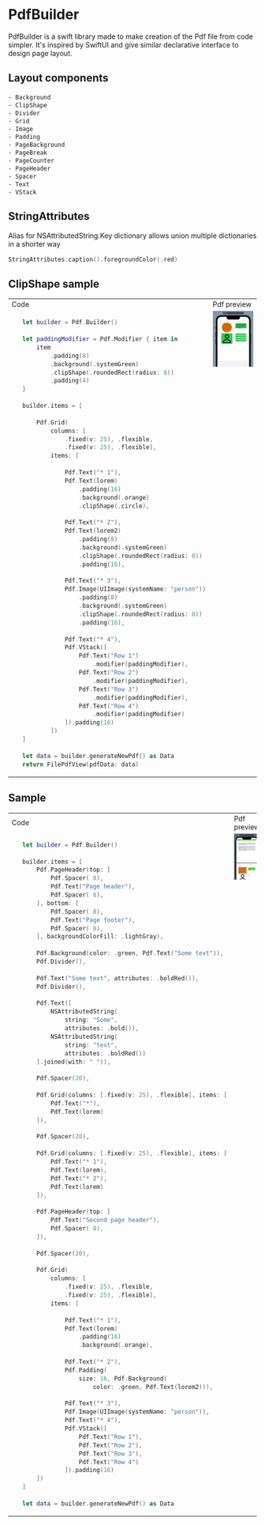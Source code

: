 # PdfBuilder

PdfBuilder is a swift library made to make creation of the Pdf file from code simpler. It's inspired by SwiftUI and give similar declarative interface to design page layout.

## Layout components
    - Background
    - ClipShape
    - Divider
    - Grid
    - Image
    - Padding
    - PageBackground
    - PageBreak
    - PageCounter
    - PageHeader
    - Spacer
    - Text
    - VStack

## StringAttributes
 Alias for NSAttributedString.Key dictionary allows union multiple dictionaries in a shorter way
 ```swift
 StringAttributes.caption().foregroundColor(.red)
 ```

 ## ClipShape sample

<table>
<tr>
     <td width="50%">Code</td>
     <td width="50%">Pdf preview</td>
</tr>
<tr>
<td valign="top" width="50%">

 ```swift
    let builder = Pdf.Builder()

    let paddingModifier = Pdf.Modifier { item in
        item
            .padding(8)
            .background(.systemGreen)
            .clipShape(.roundedRect(radius: 8))
            .padding(4)
    }

    builder.items = [

        Pdf.Grid(
            columns: [
                .fixed(v: 25), .flexible,
                .fixed(v: 25), .flexible],
            items: [

                Pdf.Text("* 1"),
                Pdf.Text(lorem)
                    .padding(16)
                    .background(.orange)
                    .clipShape(.circle),

                Pdf.Text("* 2"),
                Pdf.Text(lorem2)
                    .padding(8)
                    .background(.systemGreen)
                    .clipShape(.roundedRect(radius: 8))
                    .padding(16),

                Pdf.Text("* 3"),
                Pdf.Image(UIImage(systemName: "person"))
                    .padding(8)
                    .background(.systemGreen)
                    .clipShape(.roundedRect(radius: 8))
                    .padding(16),

                Pdf.Text("* 4"),
                Pdf.VStack([
                    Pdf.Text("Row 1")
                        .modifier(paddingModifier),
                    Pdf.Text("Row 2")
                        .modifier(paddingModifier),
                    Pdf.Text("Row 3")
                        .modifier(paddingModifier),
                    Pdf.Text("Row 4")
                        .modifier(paddingModifier)
                ]).padding(16)
            ])
    ]

    let data = builder.generateNewPdf() as Data
    return FilePdfView(pdfData: data)
```
</td>
<td valign="top" width="50%"><img src="./images/Screenshot_2022-01-07_003.png"></td>
</tr>
</table>

 ## Sample

<table>
<tr>
     <td width="50%">Code</td>
     <td width="50%">Pdf preview</td>
</tr>
<tr>
<td valign="top" width="50%">

 ```swift
    let builder = Pdf.Builder()

    builder.items = [
        Pdf.PageHeader(top: [
            Pdf.Spacer( 8),
            Pdf.Text("Page header"),
            Pdf.Spacer( 8),
        ], bottom: [
            Pdf.Spacer( 8),
            Pdf.Text("Page footer"),
            Pdf.Spacer( 8),
        ], backgroundColorFill: .lightGray),

        Pdf.Background(color: .green, Pdf.Text("Some text")),
        Pdf.Divider(),

        Pdf.Text("Some text", attributes: .boldRed()),
        Pdf.Divider(),

        Pdf.Text([
            NSAttributedString(
                string: "Some",
                attributes: .bold()),
            NSAttributedString(
                string: "text",
                attributes: .boldRed())
        ].joined(with: " ")),

        Pdf.Spacer(20),

        Pdf.Grid(columns: [.fixed(v: 25), .flexible], items: [
            Pdf.Text("*"),
            Pdf.Text(lorem)
        ]),

        Pdf.Spacer(20),

        Pdf.Grid(columns: [.fixed(v: 25), .flexible], items: [
            Pdf.Text("* 1"),
            Pdf.Text(lorem),
            Pdf.Text("* 2"),
            Pdf.Text(lorem)
        ]),

        Pdf.PageHeader(top: [
            Pdf.Text("Second page header"),
            Pdf.Spacer( 8),
        ]),

        Pdf.Spacer(20),

        Pdf.Grid(
            columns: [
                .fixed(v: 25), .flexible,
                .fixed(v: 25), .flexible],
            items: [

                Pdf.Text("* 1"),
                Pdf.Text(lorem)
                    .padding(16)
                    .background(.orange),

                Pdf.Text("* 2"),
                Pdf.Padding(
                    size: 16, Pdf.Background(
                        color: .green, Pdf.Text(lorem2))),

                Pdf.Text("* 3"),
                Pdf.Image(UIImage(systemName: "person")),
                Pdf.Text("* 4"),
                Pdf.VStack([
                    Pdf.Text("Row 1"),
                    Pdf.Text("Row 2"),
                    Pdf.Text("Row 3"),
                    Pdf.Text("Row 4")
                ]).padding(16)
        ])
    ]

    let data = builder.generateNewPdf() as Data
```

</td>
<td valign="top" width="50%"><img src="./images/Screenshot_2022-01-04_002.png"></td>
</tr>
</table>
